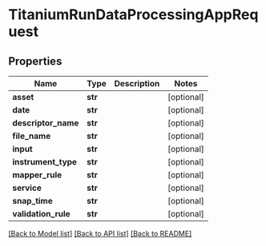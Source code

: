 # TitaniumRunDataProcessingAppRequest


## Properties
Name | Type | Description | Notes
------------ | ------------- | ------------- | -------------
**asset** | **str** |  | [optional] 
**date** | **str** |  | [optional] 
**descriptor_name** | **str** |  | [optional] 
**file_name** | **str** |  | [optional] 
**input** | **str** |  | [optional] 
**instrument_type** | **str** |  | [optional] 
**mapper_rule** | **str** |  | [optional] 
**service** | **str** |  | [optional] 
**snap_time** | **str** |  | [optional] 
**validation_rule** | **str** |  | [optional] 

[[Back to Model list]](../README.md#documentation-for-models) [[Back to API list]](../README.md#documentation-for-api-endpoints) [[Back to README]](../README.md)


